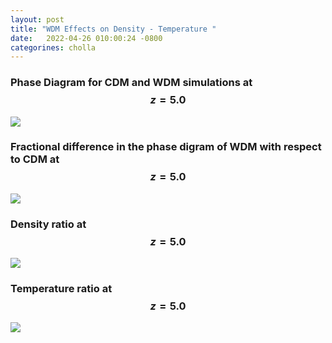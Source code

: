 ```yaml
---
layout: post
title: "WDM Effects on Density - Temperature "
date:   2022-04-26 010:00:24 -0800
categorines: cholla
---
```



### Phase Diagram for CDM and WDM simulations at $$z=5.0$$

<img src="{{ site.url }}assets/images/wdm_dens_temp/phase_diagram.png">

### Fractional difference in the phase digram of WDM with respect to CDM  at $$z=5.0$$

<img src="{{ site.url }}assets/images/wdm_dens_temp/phase_diagram_diff.png">


### Density ratio at $$z=5.0$$

<img src="{{ site.url }}assets/images/wdm_dens_temp/density_ratio_wdm_2.png">

### Temperature ratio at $$z=5.0$$

<img src="{{ site.url }}assets/images/wdm_dens_temp/temperature_ratio_wdm_2.png">
